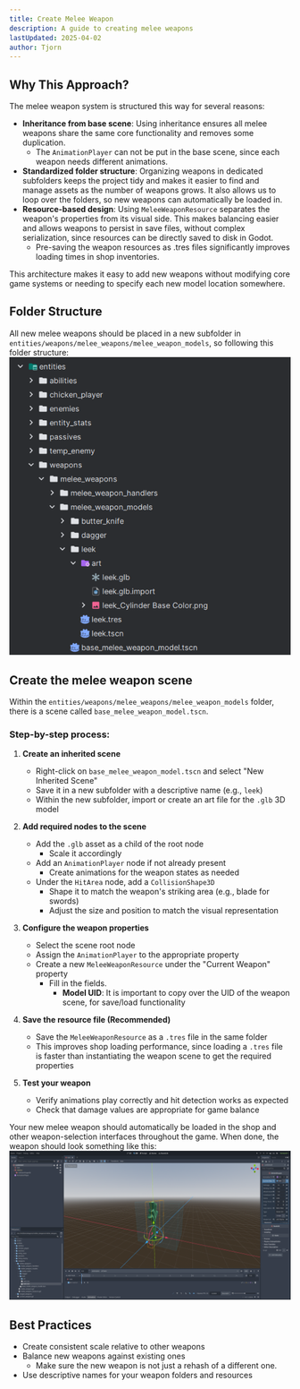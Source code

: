 ```yaml
---
title: Create Melee Weapon
description: A guide to creating melee weapons
lastUpdated: 2025-04-02
author: Tjorn
---
```


## Why This Approach?

The melee weapon system is structured this way for several reasons:

- **Inheritance from base scene**: Using inheritance ensures all melee weapons share the same core functionality and removes some duplication.
  - The `AnimationPlayer` can not be put in the base scene, since each weapon needs different animations.
- **Standardized folder structure**: Organizing weapons in dedicated subfolders keeps the project tidy and makes it easier to find and manage assets as the number of weapons grows. It also allows us to loop over the folders, so new weapons can automatically be loaded in.
- **Resource-based design**: Using `MeleeWeaponResource` separates the weapon's properties from its visual side. This makes balancing easier and allows weapons to persist in save files, without complex serialization, since resources can be directly saved to disk in Godot.
  - Pre-saving the weapon resources as .tres files significantly improves loading times in shop inventories.

This architecture makes it easy to add new weapons without modifying core game systems or needing to specify each new model location somewhere.

## Folder Structure

All new melee weapons should be placed in a new subfolder in `entities/weapons/melee_weapons/melee_weapon_models`, so following this folder structure:
![Melee Weapon folder structure](../../../assets/guides/melee_weapons/melee_weapon_folder_structure.png)

## Create the melee weapon scene

Within the `entities/weapons/melee_weapons/melee_weapon_models` folder, there is a scene called `base_melee_weapon_model.tscn`.

### Step-by-step process:

1. **Create an inherited scene**

   - Right-click on `base_melee_weapon_model.tscn` and select "New Inherited Scene"
   - Save it in a new subfolder with a descriptive name (e.g., `leek`)
   - Within the new subfolder, import or create an art file for the `.glb` 3D model

2. **Add required nodes to the scene**

   - Add the `.glb` asset as a child of the root node
     - Scale it accordingly
   - Add an `AnimationPlayer` node if not already present
     - Create animations for the weapon states as needed
   - Under the `HitArea` node, add a `CollisionShape3D`
     - Shape it to match the weapon's striking area (e.g., blade for swords)
     - Adjust the size and position to match the visual representation

3. **Configure the weapon properties**

   - Select the scene root node
   - Assign the `AnimationPlayer` to the appropriate property
   - Create a new `MeleeWeaponResource` under the "Current Weapon" property
     - Fill in the fields.
       - **Model UID**: It is important to copy over the UID of the weapon scene, for save/load functionality
4. **Save the resource file (Recommended)**

   - Save the `MeleeWeaponResource` as a `.tres` file in the same folder
   - This improves shop loading performance, since loading a `.tres` file is faster than instantiating the weapon scene to get the required properties

5. **Test your weapon**
   - Verify animations play correctly and hit detection works as expected
   - Check that damage values are appropriate for game balance

Your new melee weapon should automatically be loaded in the shop and other weapon-selection interfaces throughout the game. When done, the weapon should look something like this:
![Example of melee Weapon being done](../../../assets/guides/melee_weapons/melee_weapon_done.png)

## Best Practices

- Create consistent scale relative to other weapons
- Balance new weapons against existing ones
  - Make sure the new weapon is not just a rehash of a different one.
- Use descriptive names for your weapon folders and resources
